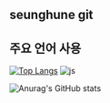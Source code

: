 ## seunghune git

## 주요 언어 사용
[![Top Langs](https://github-readme-stats.vercel.app/api/top-langs/?username=lshun1110)](https://github.com/anuraghazra/github-readme-stats)
![js](https://img.shields.io/badge/C-A8B9CC?style=for-the-badge&logo=C&logoColor=black)

![Anurag's GitHub stats](https://github-readme-stats.vercel.app/api?username=anuraghazra&theme=tokyonight_icons=true)
<!--
**lshun1110/lshun1110** is a ✨ _special_ ✨ repository because its `README.md` (this file) appears on your GitHub profile.

Here are some ideas to get you started:

- 🔭 I’m currently working on ...
- 🌱 I’m currently learning ...
- 👯 I’m looking to collaborate on ...
- 🤔 I’m looking for help with ...
- 💬 Ask me about ...
- 📫 How to reach me: ...
- 😄 Pronouns: ...
- ⚡ Fun fact: ...
-->

